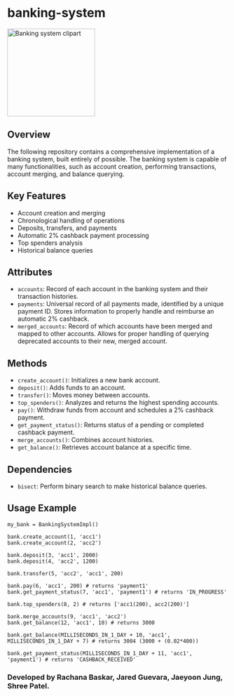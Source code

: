 # banking-system
<img src="https://th.bing.com/th/id/R.059119405ce24f00b354ad6a47179329?rik=hcu9USxTrd7Plg&pid=ImgRaw&r=0" alt="Banking system clipart" width="200"/>

## Overview
The following repository contains a comprehensive implementation of a banking system, built entirely of possible. The banking system is capable of many functionalities, such as account creation, performing transactions, account merging, and balance querying.

## Key Features
- Account creation and merging
- Chronological handling of operations
- Deposits, transfers, and payments
- Automatic 2% cashback payment processing
- Top spenders analysis
- Historical balance queries

## Attributes
- `accounts`: Record of each account in the banking system and their transaction histories.
- `payments`: Universal record of all payments made, identified by a unique payment ID. Stores information to properly handle and reimburse an automatic 2% cashback.
- `merged_accounts`: Record of which accounts have been merged and mapped to other accounts. Allows for proper handling of querying deprecated accounts to their new, merged account.

## Methods
- `create_account()`: Initializes a new bank account.
- `deposit()`: Adds funds to an account.
- `transfer()`: Moves money between accounts.
- `top_spenders()`: Analyzes and returns the highest spending accounts.
- `pay()`: Withdraw funds from account and schedules a 2% cashback payment.
- `get_payment_status()`: Returns status of a pending or completed cashback payment.
- `merge_accounts()`: Combines account histories.
- `get_balance()`: Retrieves account balance at a specific time.

## Dependencies
- `bisect`: Perform binary search to make historical balance queries.

## Usage Example
```
my_bank = BankingSystemImpl()

bank.create_account(1, 'acc1')
bank.create_account(2, 'acc2')

bank.deposit(3, 'acc1', 2000)
bank.deposit(4, 'acc2', 1200)

bank.transfer(5, 'acc2', 'acc1', 200)

bank.pay(6, 'acc1', 200) # returns 'payment1'
bank.get_payment_status(7, 'acc1', 'payment1') # returns 'IN_PROGRESS'

bank.top_spenders(8, 2) # returns ['acc1(200), acc2(200)']

bank.merge_accounts(9, 'acc1', 'acc2')
bank.get_balance(12, 'acc1', 10) # returns 3000

bank.get_balance(MILLISECONDS_IN_1_DAY + 10, 'acc1', MILLISECONDS_IN_1_DAY + 7) # returns 3004 (3000 + (0.02*400))

bank.get_payment_status(MILLISECONDS_IN_1_DAY + 11, 'acc1', 'payment1') # returns 'CASHBACK_RECEIVED'
```

### Developed by Rachana Baskar, Jared Guevara, Jaeyoon Jung, Shree Patel. 